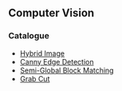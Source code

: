 ## Computer Vision
### Catalogue
- [Hybrid Image](https://github.com/NK-CS-ZZL/computer-vision/tree/master/hybridImage)
- [Canny Edge Detection](https://github.com/NK-CS-ZZL/computer-vision/tree/master/canny)
- [Semi-Global Block Matching](https://github.com/NK-CS-ZZL/computer-vision/tree/master/SBM)
- [Grab Cut](https://github.com/NK-CS-ZZL/computer-vision/tree/master/grabCut)
